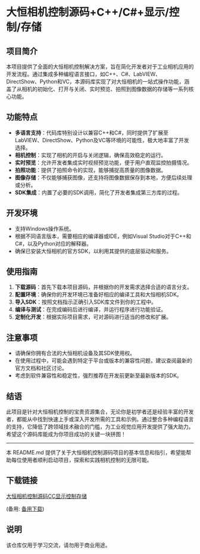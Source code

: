# 大恒相机控制源码+C++/C#+显示/控制/存储

## 项目简介

本项目提供了全面的大恒相机控制解决方案，旨在简化开发者对于工业相机应用的开发流程。通过集成多种编程语言接口，如C++、C#、LabVIEW、DirectShow、Python和VC，本源码库实现了对大恒相机的一站式操作功能，涵盖了从相机的初始化、打开与关闭、实时预览、拍照到图像数据的存储等一系列核心功能。

## 功能特点

- **多语言支持**：代码库特别设计以兼容C++和C#，同时提供了扩展至LabVIEW、DirectShow、Python及VC等环境的可能性，极大地丰富了开发选择。
- **相机控制**：实现了相机的开启与关闭逻辑，确保高效稳定的运行。
- **实时预览**：允许开发者集成实时视频预览功能，便于用户直观监控拍摄情况。
- **拍照功能**：提供了拍照命令的实现，能够捕捉高质量的图像数据。
- **图像存储**：不仅能够捕获图像，还支持将图像数据保存到本地，方便后续处理或分析。
- **SDK集成**：内置了必要的SDK调用，简化了开发者集成第三方库的过程。

## 开发环境

- 支持Windows操作系统。
- 根据不同语言版本，需要相应的编译器或IDE，例如Visual Studio对于C++和C#，以及Python对应的解释器。
- 确保已安装大恒相机的官方SDK，以利用其提供的底层驱动和服务。

## 使用指南

1. **下载源码**：首先下载本项目源码，并根据你的开发需求选择合适的语言分支。
2. **配置环境**：确保你的开发环境已准备好相应的编译工具和大恒相机SDK。
3. **导入SDK**：按照文档指示正确引入SDK库文件到你的工程中。
4. **编译与测试**：在完成编码后进行编译，并运行程序进行功能验证。
5. **定制化开发**：根据实际项目需求，可对源码进行适当的修改和扩展。

## 注意事项

- 请确保你拥有合法的大恒相机设备及其SDK使用权。
- 在使用过程中，可能会遇到特定于平台或版本的兼容性问题，建议查阅最新的官方文档和社区讨论。
- 考虑到软件兼容性和稳定性，强烈推荐在开发前更新至最新版本的SDK。

## 结语

此项目是针对大恒相机控制的宝贵资源集合，无论你是初学者还是经验丰富的开发者，都能从中找到快速上手或深入开发所需的工具和示例。通过整合多种编程语言的支持，它降低了跨领域技术融合的门槛，为工业视觉应用开发提供了强大助力。希望这个源码库能成为你项目成功的关键一块拼图！

---

本 README.md 提供了关于大恒相机控制源码项目的基本信息和指引，希望能帮助每位使用者顺利启动项目，探索和实践相机控制的无限可能。

## 下载链接
[大恒相机控制源码CC显示控制存储](https://pan.quark.cn/s/138d6610219e) 

(备用: [备用下载](https://pan.baidu.com/s/1TJg0LiVWVCXbeTTmeYyPQg?pwd=1234))

## 说明

该仓库仅用于学习交流，请勿用于商业用途。
